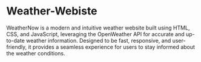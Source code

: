 # Weather-Webiste
WeatherNow is a modern and intuitive weather website built using HTML, CSS, and JavaScript, leveraging the OpenWeather API for accurate and up-to-date weather information. Designed to be fast, responsive, and user-friendly, it provides a seamless experience for users to stay informed about the weather conditions.
